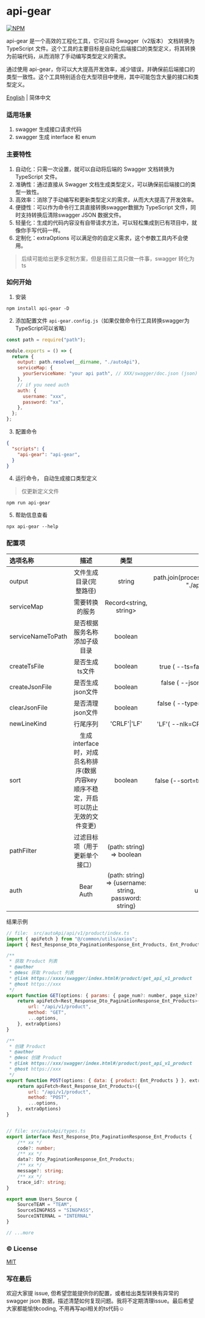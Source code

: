 # api-gear

[![NPM][npm-version-image]][npm-version-url]

api-gear 是一个高效的工程化工具，它可以将 Swagger（v2版本） 文档转换为 TypeScript 文件。这个工具的主要目标是自动化后端接口的类型定义，将其转换为前端代码，从而消除了手动编写类型定义的需求。

通过使用 api-gear，你可以大大提高开发效率，减少错误，并确保前后端接口的类型一致性。这个工具特别适合在大型项目中使用，其中可能包含大量的接口和类型定义。

[English](./README.md) | 简体中文

### 适用场景
1. swagger 生成接口请求代码 
2. swagger 生成 interface 和 enum 

### 主要特性

1. 自动化：只需一次设置，就可以自动将后端的 Swagger 文档转换为 TypeScript 文件。
2. 准确性：通过直接从 Swagger 文档生成类型定义，可以确保前后端接口的类型一致性。
3. 高效率：消除了手动编写和更新类型定义的需求，从而大大提高了开发效率。
4. 便捷性：可以作为命令行工具直接转换swagger数据为 TypeScript 文件，同时支持转换后清除swagger JSON 数据文件。
5. 轻量化：生成的代码内容没有自带请求方法，可以轻松集成到已有项目中，就像你手写代码一样。
6. 定制化：extraOptions 可以满足你的自定义需求，这个参数工具内不会使用。

> 后续可能给出更多定制方案，但是目前工具只做一件事，swagger 转化为 ts

### 如何开始

1. 安装

```shell
npm install api-gear -D
```

2. 添加配置文件 `api-gear.config.js`（如果仅做命令行工具转换swagger为TypeScript可以省略）

```javascript
const path = require("path");

module.exports = () => {
  return {
    output: path.resolve(__dirname, "./autoApi"),
    serviceMap: {
      yourServiceName: "your api path", // XXX/swagger/doc.json (json)
    },
    // if you need auth
    auth: {
      username: "xxx",
      password: "xx",
    },
  };
};
```

3. 配置命令

```json
{
  "scripts": {
    "api-gear": "api-gear",
  }
}
```

4. 运行命令， 自动生成接口类型定义

> 仅更新定义文件

```shell
npm run api-gear
```

5. 帮助信息查看
```shell
npx api-gear --help
```


### 配置项

| 选项名称            |                                        描述                                        |                                               类型                                                |                                 默认值 |
| :------------------ | :--------------------------------------------------------------------------------: | :-----------------------------------------------------------------------------------------------: | -------------------------------------: |
| output              |                               文件生成目录(完整路径)                               |                                              string                                               | path.join(process.cwd(), "./api-gear") |
| serviceMap          |                                   需要转换的服务                                   |                                      Record<string, string>                                       |                                   null |
| serviceNameToPath   |                            是否根据服务名称添加子级目录                            |                                              boolean                                              |                                  false |
| createTsFile        |                                   是否生成ts文件                                   |                                              boolean                                              |                true ( --ts=false 修改) |
| createJsonFile      |                                  是否生成json文件                                  |                                              boolean                                              |              false ( --json=true 修改) |
| clearJsonFile       |                                  是否清理json文件                                  |                                              boolean                                              |             false ( --type=clear 修改) |
| newLineKind         |                                      行尾序列                                      |                                           'CRLF'\|'LF'                                            |                 'LF'( --nlk=CRLF 修改) |
| sort                | 生成interface时，对成员名称排序(数据内容key顺序不稳定，开启可以防止无效的文件变更) |                                              boolean                                              |               false (--sort=true 修改) |
| pathFilter          |                           过滤目标项（用于更新单个接口）                           |                                     (path: string) => boolean                                     |                             () => true |
| auth                |                                     Bear Auth                                      |                      (path: string) => {username: string, password: string}                       |                              undefined |

结果示例
```javascript
// file:  src/autoApi/api/v1/product/index.ts
import { apiFetch } from "@/common/utils/axios";
import { Rest_Response_Dto_PaginationResponse_Ent_Products, Ent_Products, Rest_Response_Ent_Products } from "@/autoApi/types";

/**
 * 获取 Product 列表
 * @author
 * @desc 获取 Product 列表
 * @link https://xxxx/swagger/index.html#/product/get_api_v1_product
 * @host https://xxx
 */
export function GET(options: { params: { page_num?: number, page_size?: number, field?: string, op?: string, value?: string } }, extraOptions?: any) {
    return apiFetch<Rest_Response_Dto_PaginationResponse_Ent_Products>({
        url: "/api/v1/product",
        method: "GET",
        ...options,
    }, extraOptions)
}

/**
 * 创建 Product
 * @author
 * @desc 创建 Product
 * @link https://xxx/swagger/index.html#/product/post_api_v1_product
 * @host https://xxx
 */
export function POST(options: { data: { product: Ent_Products } }, extraOptions?: any) {
    return apiFetch<Rest_Response_Ent_Products>({
        url: "/api/v1/product",
        method: "POST",
        ...options,
    }, extraOptions)
}



```

```typescript jsx
// file: src/autoApi/types.ts
export interface Rest_Response_Dto_PaginationResponse_Ent_Products {
    /** xx */
    code?: number;
    /** xx */
    data?: Dto_PaginationResponse_Ent_Products;
    /** xx */
    message?: string;
    /** xx */
    trace_id?: string;
}

export enum Users_Source {
    SourceTEAM = "TEAM",
    SourceSINGPASS = "SINGPASS",
    SourceINTERNAL = "INTERNAL"
}

// ...more
```

### :copyright: License

[MIT](http://opensource.org/licenses/MIT)

### 写在最后

欢迎大家提 issue, 但希望您能提供你的配置，或者给出类型转换有异常的swagger json 数据，描述清楚如何复现问题。我将不定期清理issue。最后希望大家都能愉快coding, 不用再写api相关的ts代码☺

[npm-version-image]: https://img.shields.io/npm/v/api-gear.svg?style=flat-square
[npm-version-url]: https://www.npmjs.com/package/api-gear